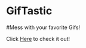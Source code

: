 # GifTastic
#Mess with your favorite Gifs!

Click [Here](https://colinseven8.github.io/GifTastic/) to check it out!
